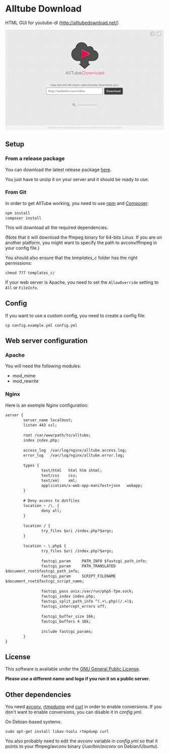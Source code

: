 Alltube Download
=======

HTML GUI for youtube-dl (http://alltubedownload.net/)

![Screenshot](img/screenshot.png "Alltube GUI screenshot")

## Setup

### From a release package
You can download the latest release package [here](https://github.com/Rudloff/alltube/releases).

You just have to unzip it on your server and it should be ready to use.

### From Git
In order to get AllTube working, you need to use [npm](https://www.npmjs.com/) and [Composer](https://getcomposer.org/):

    npm install
    composer install

This will download all the required dependencies.

(Note that it will download the ffmpeg binary for 64-bits Linux. If you are on another platform, you might want to specify the path to avconv/ffmpeg in your config file.)

You should also ensure that the *templates_c* folder has the right permissions:

    chmod 777 templates_c/

If your web server is Apache, you need to set the `AllowOverride` setting to `All` or `FileInfo`.

## Config

If you want to use a custom config, you need to create a config file:

    cp config.example.yml config.yml

## Web server configuration
### Apache
You will need the following modules:

* mod_mime
* mod_rewrite

### Nginx
Here is an exemple Nginx configuration:

    server {
            server_name localhost;
            listen 443 ssl;

            root /var/www/path/to/alltube;
            index index.php;

            access_log  /var/log/nginx/alltube.access.log;
            error_log   /var/log/nginx/alltube.error.log;

            types {
                    text/html   html htm shtml;
                    text/css    css;
                    text/xml    xml;
                    application/x-web-app-manifest+json   webapp;
            }

            # Deny access to dotfiles
            location ~ /\. {
                    deny all;
            }

            location / {
                    try_files $uri /index.php?$args;
            }

            location ~ \.php$ {
                    try_files $uri /index.php?$args;

                    fastcgi_param     PATH_INFO $fastcgi_path_info;
                    fastcgi_param     PATH_TRANSLATED $document_root$fastcgi_path_info;
                    fastcgi_param     SCRIPT_FILENAME $document_root$fastcgi_script_name;

                    fastcgi_pass unix:/var/run/php5-fpm.sock;
                    fastcgi_index index.php;
                    fastcgi_split_path_info ^(.+\.php)(/.+)$;
                    fastcgi_intercept_errors off;

                    fastcgi_buffer_size 16k;
                    fastcgi_buffers 4 16k;

                    include fastcgi_params;
            }
    }


## License
This software is available under the [GNU General Public License](http://www.gnu.org/licenses/gpl.html).

__Please use a different name and logo if you run it on a public server.__

## Other dependencies
You need [avconv](https://libav.org/avconv.html), [rtmpdump](http://rtmpdump.mplayerhq.hu/) and [curl](https://curl.haxx.se/) in order to enable conversions.
If you don't want to enable conversions, you can disable it in *config.yml*.

On Debian-based systems:

    sudo apt-get install libav-tools rtmpdump curl

You also probably need to edit the *avconv* variable in *config.yml* so that it points to your ffmpeg/avconv binary (*/usr/bin/avconv* on Debian/Ubuntu).
